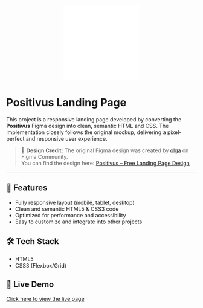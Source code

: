 <p align="center">
  <img src="imgs/Icon.svg" alt="Positivus Logo" width="200"/>
</p>

#  Positivus Landing Page 

This project is a responsive landing page developed by converting the **Positivus** Figma design into clean, semantic HTML and CSS. The implementation closely follows the original mockup, delivering a pixel-perfect and responsive user experience.

> 🎨 **Design Credit:** The original Figma design was created by [olga](https://www.figma.com/@olgaaverchenko) on Figma Community.  
> You can find the design here: [Positivus – Free Landing Page Design](https://www.figma.com/community/file/1230604708032389430/positivus-landing-page-design)

---

## 🔧 Features
- Fully responsive layout (mobile, tablet, desktop)
- Clean and semantic HTML5 & CSS3 code
- Optimized for performance and accessibility
- Easy to customize and integrate into other projects

## 🛠️ Tech Stack
- HTML5  
- CSS3 (Flexbox/Grid)  

## 🚀 Live Demo
[Click here to view the live page](https://klauspopee.github.io/Positivus-Landing-Page/) 
